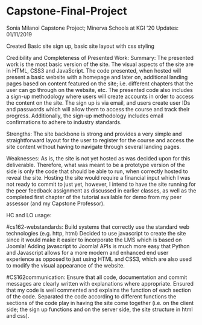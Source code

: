# Capstone-Final-Project
Sonia Milanoi Capstone Project; Minerva Schools at KGI '20
 Updates: 01/11/2019
 
 Created Basic site sign up, basic site layout with css styling

Credibility and Completeness of Presented Work:
Summary:
The presented work is the most basic version of the site. The visual aspects of the site are in HTML, CSS3 and JavaScript. The code presented, when hosted will present a basic website with a homepage and later on, additional landing pages based on content featured on the site; i.e. different chapters that the user can go through on the website, etc. 
The presented code also includes a sign-up methodology where users will create accounts in order to access the content on the site. The sign up is via email, and users create user IDs and passwords which will allow them to access the course and track their progress. Additionally, the sign-up methodology includes email confirmations to adhere to industry standards.

Strengths:
The site backbone is strong and provides a very simple and straightforward layout for the user to register for the course and access the site content without having to navigate through several landing pages.

Weaknesses:
As is, the site is not yet hosted as was decided upon for this deliverable. Therefore, what was meant to be a prototype version of the side is only the code that should be able to run, when correctly hosted to reveal the site. Hosting the site would require a financial input which I was not ready to commit to just yet, however, I intend to have the site running for the peer feedback assignment as discussed in earlier classes, as well as the completed first chapter of the tutorial available for demo from my peer assessor (and my Capstone Professor).


HC and LO usage:

#cs162-webstandards: Build systems that correctly use the standard web technologies (e.g. http, html) 
Decided to use javascript to create the site since it would make it easier to incorporate the LMS which is based on Joomla! Adding javascript to Joomla! APIs is much more easy that Python and Javascript allows for a more modern and enhanced end user experience as opposed to just using HTML and CSS3, which are also used to modify the visual appearance of the website.

#CS162communication: Ensure that all code, documentation and commit messages are clearly written with explanations where appropriate.
Ensured that my code is well commented and explains the function of each section of the code. Separated the code according to different functions the sections of the code play in having the site come together (i.e. on the client side; the sign up functions and on the server side, the site structure in html and css).
